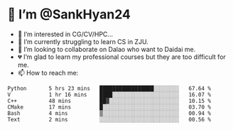 # 👋 I’m @SankHyan24

- 👀 I’m interested in CG/CV/HPC...
- 🌱 I’m currently struggling to learn CS in ZJU.
- 💞️ I’m looking to collaborate on Dalao who want to Daidai me.
- 💔 I’m glad to learn my professional courses but they are too difficult for me.
- 📫 How to reach me:


<!---
SankHyan24/SankHyan24 is a ✨ special ✨ repository because its `README.md` (this file) appears on your GitHub profile.
You can click the Preview link to take a look at your changes.
--->
<!--START_SECTION:waka-->

```text
Python       5 hrs 23 mins   █████████████████░░░░░░░░   67.64 %
V            1 hr 16 mins    ████░░░░░░░░░░░░░░░░░░░░░   16.07 %
C++          48 mins         ██▓░░░░░░░░░░░░░░░░░░░░░░   10.15 %
CMake        17 mins         █░░░░░░░░░░░░░░░░░░░░░░░░   03.70 %
Bash         4 mins          ▒░░░░░░░░░░░░░░░░░░░░░░░░   00.94 %
Text         2 mins          ░░░░░░░░░░░░░░░░░░░░░░░░░   00.56 %
```

<!--END_SECTION:waka-->
